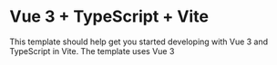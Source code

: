 # Vue 3 + TypeScript + Vite

This template should help get you started developing with Vue 3 and TypeScript in Vite. The template uses Vue 3 <script setup> SFCs, check out the [script setup docs](https://v3.vuejs.org/api/sfc-script-setup.html#sfc-script-setup) to learn more.

Learn more about the recommended Project Setup and IDE Support in the [Vue Docs TypeScript Guide](https://vuejs.org/guide/typescript/overview.html#project-setup).

1. Solo uno del equipo debe hacerlo (YA ESTÁ HECHO)

    git checkout -b develop                  # Crear la rama develop desde main
    git push origin develop                  # Subir develop a GitHub

2. Crea tu propia rama desde develop (RECORDAR HACERLO DESDE LA CARPETA DE QUEPOTEAM, PARA SUBIR CAMBIOS DEL BACK Y FRONT)

    git checkout develop                     # Cambiar a develop
    git pull origin develop                  # Asegurarse de tener la última versión
    git checkout -b crisDevelop  # Crear tu nueva rama

3. Trabajar y guardar los cambios

    git add .                                # Añadir todos los archivos modificados
    git commit -m "feat: agregado login"     # Crear un commit con un mensaje claro
    git push origin crisDevelop  # Subir la rama a GitHub

4. Hacer Pull Request a develop desde GitHub (Realizar lo mismo desde develop a main)
    - Ve a GitHub.

    - Haz clic en “Compare & pull request”.

    - Asegúrate de que sea de (crisDevelop)... hacia develop.    (base: develop  <-  compare:crisDevelop)

    - Escribe un título y descripción clara.

    - Crea el PR.

    - El otro revisa y aprueba.

5. Probar e integrar en develop (Realizar lo mismo desde develop a main)
    - Una vez el Pull Request se aprueba, se hace merge a develop.
            🧩 Antes de hacer merge, se recomienda:

                Revisar el código.

                Comprobar si GitHub indica conflictos.

                Probar localmente (opcional, si el cambio es grande).

                Si todo está OK, seguimos.

            🔁 Hacer el merge desde GitHub

                ✅ Merge pull request

                Luego haz clic en:Confirm merge

                Opcionalmente, borra la rama crisDevelop, (No es nuestra idea, siempre trabajaremos en nuestra rama)

                ¡Ya está integrado en develop!
    - Nunca trabajes directamente en develop, solo recibe cambios por PR.

    - Descartamos los cambios de crisDevelop, y cambiamos a develop:

        (Descartamos los cambios porque ya estan guardados en develop, en caso de tener cosas nuevas, abria que stashear esos cambios)
        git restore frontend/README.md
        git checkout develop

6. Para traer los cambios del repositorio a nuestra rama:
    - asegurate de estar en tu rama en local
        git checkout crisDevelop
    - Trae los ultimos cambios del repositorio remoto
        git fetch origin
    - Haz el merge del repositorio a tu rama local:
        git merge origin/main      #o lo que queramos coger, por ejemplo,  en develop: git merge origin/develop

//En tu PC (Windows), asegurate de estar en la carpeta correcta:
    cd C:\Users\CRISTIAN\Desktop\QuepoTeam
//forzar LF solo en este repositorio
    git config core.autocrlf input


//DOCKER
# Parar todo
docker-compose down

# Limpiar imágenes viejas
docker-compose down --rmi all

# Limpiar cache de build
docker builder prune -a

# Reconstruir desde cero
docker-compose up --build